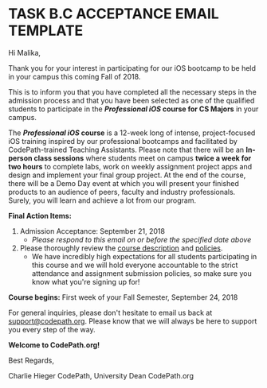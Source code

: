 # TASK B.C ACCEPTANCE EMAIL TEMPLATE

Hi Malika,

Thank you for your interest in participating for our iOS bootcamp to be held in your campus this coming Fall of 2018.

This is to inform you that you have completed all the necessary steps in the admission process and that you have been selected as one of the qualified students to participate in the ***Professional iOS* course for CS Majors** in your campus. 

The ***Professional iOS* course** is a 12-week long of intense, project-focused iOS training inspired by our professional bootcamps and facilitated by CodePath-trained Teaching Assistants. Please note that there will be an **In-person class sessions** where students meet on campus **twice a week for two hours** to complete labs, work on weekly assignment project apps and design and implement your final group project. At the end of the course, there will be a Demo Day event at which you will present your finished products to an audience of peers, faculty and industry professionals. Surely, you will learn and achieve a lot from our program.


**Final Action Items:**
1. Admission Acceptance: September 21, 2018
   * *Please respond to this email on or before the specified date above*
2. Please thoroughly review the [course description](https://courses.codepath.com/snippets/ios_university/course_overview#heading-course-description) and [policies](https://courses.codepath.com/snippets/ios_university/course_overview#heading-course-policies).
   * We have incredibly high expectations for all students participating in this course and we will hold everyone accountable to the strict attendance and assignment submission policies, so make sure you know what you're signing up for!



**Course begins:** First week of your Fall Semester, September 24, 2018

For general inquiries, please don't hesitate to email us back at support@codepath.org. Please know that we will always be here to support you every step of the way. 

**Welcome to CodePath.org!**

Best Regards,

Charlie Hieger
CodePath, University Dean
CodePath.org
